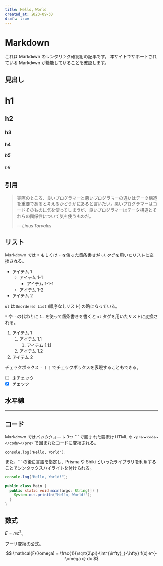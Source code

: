 ```yaml
---
title: Hello, World
created_at: 2023-09-30
draft: true
---
```


# Markdown

これは Markdown のレンダリング確認用の記事です。
本サイトでサポートされている Markdown が機能していることを確認します。

## 見出し

# h1

## h2

### h3

#### h4

##### h5

###### h6

## 引用

> 実際のところ、良いプログラマーと悪いプログラマーの違いはデータ構造を重要であると考えるかどうかにあると言いたい。悪いプログラマーはコードそのものに気を使ってしまうが、良いプログラマーはデータ構造とそれらの関係性について気を使うものだ。
>
> <cite>-- Linus Torvalds</cite>

## リスト

Markdown では `*` もしくは `-` を使った箇条書きが `ul` タグを用いたリストに変換される。

- アイテム 1
  - アイテム 1-1
    - アイテム 1-1-1
  - アイテム 1-2
- アイテム 2

`ul` は `Unordered List` (順序なしリスト) の略になっている。

`*` や `-` の代わりに `1.` を使って箇条書きを書くと `ol` タグを用いたリストに変換される。

1. アイテム 1
   1. アイテム 1.1
      1. アイテム 1.1.1
   1. アイテム 1.2
1. アイテム 2

チェックボックス `- [ ]` でチェックボックスを表現することもできる。

- [ ] 未チェック
- [x] チェック

## 水平線

---

## コード

Markdown ではバッククォート 3つ ``\` で囲まれた要素は HTML の `<pre><code></code></pre>` で囲まれたコードに変換される。

```
console.log("Hello, World");
```

また、``\` の後に言語を指定し、Prisma や Shiki といったライブラリを利用することでシンタックスハイライトを付けられる。

```js
console.log("Hello, World!");
```

```java
public class Main {
  public static void main(args: String[]) {
    System.out.println("Hello, World!");
  }
}
```

## 数式

$E = mc^2$。

フーリ変換の公式。

$$
\mathcal{F}(\omega) = \frac{1}{\sqrt{2\pi}}\int^{\infty}_{-\infty}  f(x) e^{-i\omega x} dx
$$
